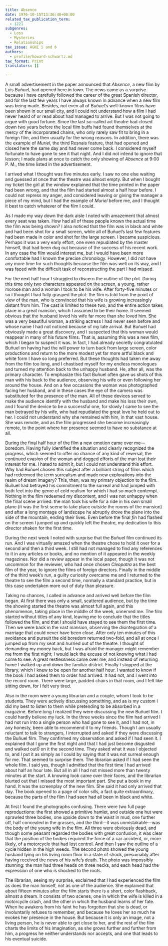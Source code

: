 ```yaml
---
title: Absence
date: 1976-10-15T13:36:48+00:00
related_tax_publication_term:
  - 1221
subgenres:
  - Loss
  - Mysteries
  - Relationships
tax_issue: AGNI 5 and 6
authors:
  - profile/howard-schwartz.md
tax_format: Print
translators: []

---
```

A small advertisement in the paper announced that _Absence_, a new film by Luis Buñuel, had opened here in town. The news came as a surprise because I have carefully followed the career of the great Spanish director, and for the last few years I have always known in advance when a new film was being made. Besides, not even all of Buñuel’s well-known films have been shown in our small city, and I could not understand how a film I had never heard of or read about had managed to arrive. But I was not going to argue with good fortune. Since the last so-called art theatre had closed down two years before the local film buffs had found themselves at the mercy of the incorporated chains, who only rarely saw fit to bring in a foreign film, and then usually for the wrong reasons. In addition, there was the example of _Muriel_, the third Resnais feature, that had opened and closed here the same day and had never come back. I considered myself fortunate to have gone to see it that night. And I did not intend to ignore that lesson; I made plans at once to catch the only showing of _Absence_ at 9:00 P. M., the time listed in the advertisement.

I arrived what I thought was five minutes early. I saw no one else waiting and guessed at once that the theatre was almost empty. But when I bought my ticket the girl at the window explained that the time printed in the paper had been wrong, and that the film had started almost a half hour before. I could not repress my anger, and considered leaving or giving the manager a piece of my mind, but I had the example of _Muriel_ before me, and I thought it best to catch whatever of the film I could.

As I made my way down the dark aisle I noted with amazement that almost every seat was taken. How had all of these people known the actual time the film was being shown? I also noticed that the film was in black and white and had been shot for a small screen, while all of Buñuel’s last few features had been made in color and shot for the large screen. I became suspicious. Perhaps it was a very early effort, one even repudiated by the master himself, that had been dug out because of the success of his recent work. In any case the film would interest me, but I would have been more comfortable had I known the precise chronology. However, I did not have any more time for such thoughts because the film was well on its way, and I was faced with the difficult task of reconstructing the part I had missed.

For the next half hour I struggled to discern the outline of the plot. During this time only two characters appeared on the screen, a young, rather morose man and a woman I took to be his wife. After forty-five minutes or so I thought I had fully grasped the plot: the film is told from the point of view of the man, who is convinced that his wife is growing increasingly distant from him. The cast is limited to these two, and the entire action takes place in a great mansion, which I assumed to be their home. It seemed obvious that the husband loved his wife far more than she loved him. She was a very beautiful woman, a striking actress I had never seen before and whose name I had not noticed because of my late arrival. But Buñuel had obviously made a great discovery, and I suspected that this woman would reappear in many of his future films. That is, assuming this was a new film, which I began to suspect it was. In fact, I had already secretly congratulated Buñuel on having had the will power to turn back from large screen, color productions and return to the more modest yet far more artful black and white form I have so long preferred. But these thoughts had taken me away from the film too long, and I chastised myself for my endless monologues and turned my attention back to the unhappy husband. He, after all, was the primary character. To emphasize this fact Buñuel often gave us shots of this man with his back to the audience, observing his wife or even following her around the house. And on a few occasions the woman was photographed facing her husband, and in these cases the eye of the camera was substituted for the presence of the man. All of these devices served to make the audience identify with the husband and make his loss their own, and I found the device to be a successful one, for slowly I came to see the man betrayed by his wife, who had repudiated the great love he held out to her. I could not understand why she remained with him, in that vast house. She was remote, and as the film progressed she become increasingly remote, to the point where her presence seemed to have no substance at all.

During the final half hour of the film a new emotion came over me—boredom. Having fully identified the situation and clearly recognized the progress, which seemed to offer no chance of any kind of reversal, the continued evasion of the woman and dogged efforts of the man lost their interest for me. I hated to admit it, but I could not understand this effort. Why had Buñuel chosen this subject after a brilliant string of films which had redeemed the term surrealism and made new explorations into the realm of dream imagery? This, then, was my primary objection to the film. Buñuel had betrayed his commitment to the surreal and had jumped with both feet into the genre of cold realism for which I had so much contempt. Nothing in the film redeemed my discontent, and I was not unhappy when the final scene arrived: the man took his wife for a ride in his own small plane (it was the first scene to take place outside the rooms of the mansion) and after a long montage of landscape he abruptly drove the plane into the side of the mountain, ending their lives. Even before the final _fin_ had flashed on the screen I jumped up and quickly left the theatre, my dedication to this director shaken for the first time.

During the next week I noted with surprise that the Buñuel film continued its run. And I was virtually amazed when the theatre chose to hold it over for a second and then a third week. I still had not managed to find any references to it in any articles or books, and no mention of it appeared in the weekly magazines. Nor did a review appear in the local paper, though it was not uncommon for the reviewer, who had once chosen _Cleopatra_ as the best film of the year, to ignore the films of foreign directors. Finally in the middle of the third week’s run, a guilty curiosity overcame me and I returned to the theatre to see the film a second time, normally a standard practice, but in this case undertaken more out of duty than pleasure.

Taking no chances, I called in advance and arrived well before the film began. At first there was only a small, scattered audience, but by the time the showing started the theatre was almost full again, and this phenomenon, taking place in the middle of the week, unnerved me. The film started without titles of any kind, leaving me to conclude that the titles followed the film, and that I should have stayed to see them the first time. Then we were back in the vast mansion, observing the disintegration of a marriage that could never have been close. After only ten minutes of this avoidance and pursuit the old boredom returned two-fold, and all at once I jumped up from my seat and hurried out of the theatre. I thought of demanding my money back, but I was afraid the manager might remember me from the first night; I would lack the excuse of not knowing what I had come to see. A great restlessness came over me, and instead of returning home I walked up and down the familiar district. Finally I stopped at the library, which I knew to be open for another half hour. I wanted to know if the book I had asked them to order had arrived. It had not, and I went into the record room. There were large, padded chairs in that room, and I felt like sitting down, for I felt very tired.

Also in the room were a young librarian and a couple, whom I took to be students. They were actively discussing something, and as is my custom I did my best to listen to them while pretending to be absorbed in a magazine. Before long I realized they were discussing the new Buñuel film. I could hardly believe my luck. In the three weeks since the film had arrived I had not run into a single person who had gone to see it, and I had not, in any honesty, been able to recommend it to my friends. Though I am usually reluctant to talk to strangers, I interrupted and asked if they were discussing the Buñuel film. They confirmed my observation and asked if I had seen it. I explained that I gone the first night and that I had just become disgusted and walked out0 on it the second time. They asked what it was I objected to, and I put it as simply as I could by saying that it was not surreal enough for me. That seemed to surprise them. The librarian asked if I had seen the whole film. I said yes, though I admitted that the first time I had arrived about half an hour late. But all in all I had not missed more than twenty minutes at the start. A knowing look came over their faces, and the librarian blurted out that I missed the most important part. She put a book in my hand. It was the screenplay of the new film. She said it had only arrived that day. The book opened to a page of color sills, a fact quite extraordinary, because the parts of the film I had seen had all been in black and white.

At first I found the photographs confusing. There were two full page reproductions: the first showed a primitive hamlet, and outside one hut were sprawled three bodies, one upside down to the waist in mud, one further off, half concealed in the grasses, and the third—it was unmistakable—was the body of the young wife in the film. All three were obviously dead, and though some peasant regarded the bodies with great confusion, it was clear that the position of the bodies required the force of a car accident, or, more likely, of a motorcycle that had lost control. And then I saw the outline of a cycle hidden in the high weeds. The second photo showed the young husband lying on his living room floor in a state of shock, presumably after having received the news of his wife’s death. The photo was impossibly stunning: the man had three heads on three necks, and each head had the expression of one who is shocked to the roots.

The librarian, seeing my surprise, exclaimed that I had experienced the film as does the man himself, not as one of the audience. She explained that about fifteen minutes after the film starts there is a short, color flashback, almost a dream. It consists of two scenes, one in which the wife is killed in a motorcycle crash, and the other in which the husband learns of her fate. When he awakens from his faint he has forgotten that she is dead, or involuntarily refuses to remember, and because he loves her so much he evokes her presence in the house. But because it is only an image, not a living person, he is never able to get close to her, and the rest of the film charts the limits of his imagination, as she grows further and further from him, a progress he neither understands nor accepts, and one that leads to his eventual suicide.
